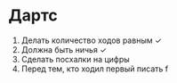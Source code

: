 # Дартс
1. Делать количество ходов равным ✓
2. Должна быть ничья ✓
3. Сделать посхалки на цифры
4. Перед тем, кто ходил первый писать f




